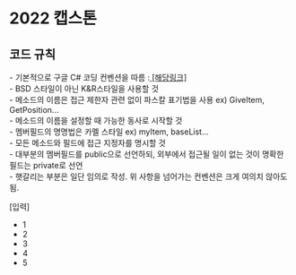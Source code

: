 <h1> 2022 캡스톤</h1>

<h2> 코드 규칙</h2>
- 기본적으로 구글 C# 코딩 컨벤션을 따름 :<a href="https://docs.microsoft.com/ko-kr/dotnet/csharp/fundamentals/coding-style/coding-conventions"> [해당링크] </a> <br>
- BSD 스타일이 아닌 K&R스타일을 사용할 것 <br>
- 메소드의 이름은 접근 제한자 관련 없이 파스칼 표기법을 사용 ex) GiveItem, GetPosition...<br>
- 메소드의 이름을 설정할 때 가능한 동사로 시작할 것<br>
- 멤버필드의 명명법은 카멜 스타일 ex) myItem, baseList...<br>
- 모든 메소드와 필드에 접근 지정자를 명시할 것<br>
- 대부분의 멤버필드를 public으로 선언하되, 외부에서 접근될 일이 없는 것이 명확한 필드는 private로 선언<br>
- 햇갈리는 부분은 일단 임의로 작성. 위 사항을 넘어가는 컨벤션은 크게 여의치 않아도 됨.

[입력]<br>
- 1 <br>
- 2<br>
- 3<br>
- 4<br>
- 5<br>
